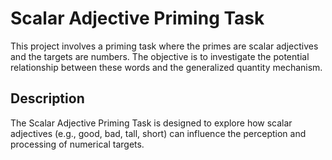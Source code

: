 
# Scalar Adjective Priming Task

This project involves a priming task where the primes are scalar adjectives and the targets are numbers. The objective is to investigate the potential relationship between these words and the generalized quantity mechanism.

## Description

The Scalar Adjective Priming Task is designed to explore how scalar adjectives (e.g., good, bad, tall, short) can influence the perception and processing of numerical targets. 
